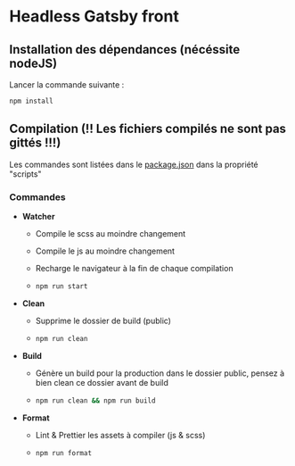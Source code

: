 # Headless Gatsby front

## Installation des dépendances (nécéssite nodeJS)

Lancer la commande suivante :

```bash
npm install
```

## Compilation (!! Les fichiers compilés ne sont pas gittés !!!)

Les commandes sont listées dans le [package.json](package.json) dans la propriété "scripts"

### Commandes

-   **Watcher**

    -   Compile le scss au moindre changement

    -   Compile le js au moindre changement

    -   Recharge le navigateur à la fin de chaque compilation

    -   ```bash
        npm run start
        ```

-   **Clean**

    -   Supprime le dossier de build (public)

    -   ```bash
        npm run clean
        ```

-   **Build**

    -   Génère un build pour la production dans le dossier public, pensez à bien clean ce dossier avant de build

    -   ```bash
        npm run clean && npm run build
        ```

-   **Format**

    -   Lint & Prettier les assets à compiler (js & scss)

    -   ```bash
        npm run format
        ```

